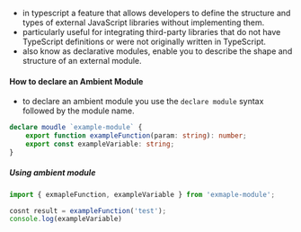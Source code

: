 - in typescript a feature that allows developers to define the structure and types of external JavaScript libraries without implementing them.
- particularly useful for integrating third-party libraries that do not have TypeScript definitions or were not originally written in TypeScript.
- also know as declarative modules, enable you to describe the shape and structure of an external module.

#### How to declare an Ambient Module
- to declare an ambient module you use the `declare module` syntax followed by the module name.
```typescript
declare moudle `example-module` {
	export function exampleFunction(param: string): number;
	export const exampleVariable: string;
}
```

##### Using ambient module
```typescript
import { exmapleFunction, exampleVariable } from 'exmaple-module';

cosnt result = exampleFunction('test');
console.log(exampleVariable)
```